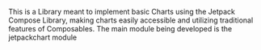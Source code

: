 This is a Library meant to implement basic Charts using the Jetpack Compose Library, making charts easily accessible and utilizing traditional features of Composables. The main module being developed is the jetpackchart module
